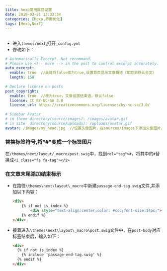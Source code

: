 ```yaml
---
title: hexo常用属性设置
date: 2018-03-21 13:33:34
categories: [Hexo,界面优化]
tags: [Hexo,NexT]
---
```

##  
* 进入`themes/next`,打开`_config.yml`  
* 修改如下： 
<!-- more -->
```yml
# Automatically Excerpt. Not recommand.
# Please use <!-- more --> in the post to control excerpt accurately.
auto_excerpt:
  enable: true  //此处将false改为true,设置首页显示文章概述（即取消默认全文）
  length: 150
 
# Declare license on posts
post_copyright:
  enable: true  //改为true，文章设置结束语，默认false
  license: CC BY-NC-SA 3.0
  license_url: https://creativecommons.org/licenses/by-nc-sa/3.0/
  
# Sidebar Avatar
# in theme directory(source/images): /images/avatar.gif
# in site  directory(source/uploads): /uploads/avatar.gif
avatar: /images/my_head.jpg  //设置头像图片，在sources/images下添加头像图片，默认不显示
```  
### 替换标签符号,将"#"变成一个标签图片  
在`/themes/next/layout/_macro/post.swig`中，找到`rel="tag">#`，将其中的`#`替换成`<i class="fa fa-tag"></i>`  
### 在文章末尾添加结束标示  
* 在路径`\themes\next\layout\_macro`中新建`passage-end-tag.swig`文件,并添加以下内容：  
    ```html
    <div>
        {% if not is_index %}
            <div style="text-align:center;color: #ccc;font-size:14px;">-------------本文结束<i class="fa fa-paw"></i>感谢您的阅读-------------</div>
        {% endif %}
    </div>
    ```  
* 接着进入`\themes\next\layout\_macro\post.swig`文件中，在`post-body`对应标签结束后，输入如下： 
    ```html
    <div>
      {% if not is_index %}
        {% include 'passage-end-tag.swig' %}
      {% endif %}
    </div>
    ```